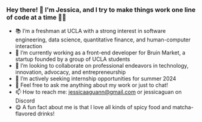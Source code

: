 ### Hey there! 👋 I'm Jessica, and I try to make things work one line of code at a time 👩‍💻

- 📚 I’m a freshman at UCLA with a strong interest in software engineering, data science, quantitative finance, and human-computer interaction
- 🐻 I’m currently working as a front-end developer for Bruin Market, a startup founded by a group of UCLA students
- 👯 I’m looking to collaborate on professional endeavors in technology, innovation, advocacy, and entrepreneurship
- 🍎 I’m actively seeking internship opportunities for summer 2024
- 💬 Feel free to ask me anything about my work or just to chat!
- 📫 How to reach me: jessicaaguann@gmail.com or jessicaguan on Discord
- 😋 A fun fact about me is that I love all kinds of spicy food and matcha-flavored drinks!
